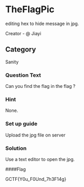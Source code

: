 # TheFlagPic

editing hex to hide message in jpg.

Creator - @ Jiayi

## Category

Sanity

### Question Text

Can you find the flag in the flag ?

### Hint

None.

### Set up guide

Upload the jpg file on server

### Solution

Use a text editor to open the jpg.

####Flag

GCTF{Y0u_F0Und_7h3F14g} 


